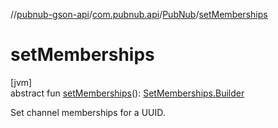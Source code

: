 //[pubnub-gson-api](../../../index.md)/[com.pubnub.api](../index.md)/[PubNub](index.md)/[setMemberships](set-memberships.md)

# setMemberships

[jvm]\
abstract fun [setMemberships](set-memberships.md)(): [SetMemberships.Builder](../../com.pubnub.api.endpoints.objects_api.memberships/-set-memberships/-builder/index.md)

Set channel memberships for a UUID.

